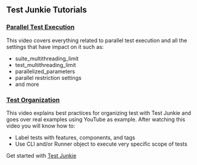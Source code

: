 ## Test Junkie Tutorials

### [Parallel Test Execution](https://www.youtube.com/watch?v=fK_8Jp6Rmg8) 
This video covers everything related to parallel test execution and all the settings that have impact on it such as:

- suite_multithreading_limit
- test_multithreading_limit
- parallelized_parameters
- parallel restriction settings
- and more

### [Test Organization](https://www.youtube.com/watch?v=G2zcrm-p56o) 
This video explains best practices for organizing test with Test Junkie and goes over real examples using YouTube as example.
After watching this video you will know how to:
- Label tests with features, components, and tags
- Use CLI and/or Runner object to execute very specific scope of tests

Get started with [Test Junkie](https://www.test-junkie.com/get-started/)